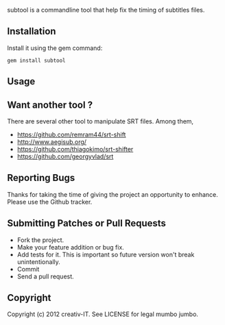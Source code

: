 subtool is a commandline tool that help fix the timing of subtitles files.

## Installation

Install it using the gem command:

    gem install subtool

## Usage


## Want another tool ?

There are several other tool to manipulate SRT files. Among them,

* https://github.com/remram44/srt-shift
* http://www.aegisub.org/
* https://github.com/thiagokimo/srt-shifter
* https://github.com/georgyvlad/srt


## Reporting Bugs

Thanks for taking the time of giving the project an opportunity to enhance. Please use the Github tracker.


## Submitting Patches or Pull Requests

* Fork the project.
* Make your feature addition or bug fix.
* Add tests for it. This is important so future version won't break unintentionally.
* Commit
* Send a pull request.


## Copyright

Copyright (c) 2012 creativ-IT. See LICENSE for legal mumbo jumbo.
